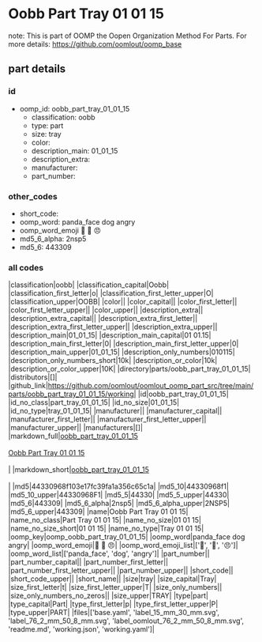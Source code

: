 # Oobb Part Tray 01 01 15  

note: This is part of OOMP the Oopen Organization Method For Parts. For more details: https://github.com/oomlout/oomp_base

##  part details





### id
* oomp_id: oobb_part_tray_01_01_15
  * classification: oobb
  * type: part
  * size: tray
  * color: 
  * description_main: 01_01_15
  * description_extra: 
  * manufacturer: 
  * part_number: 

### other_codes
* short_code: 
* oomp_word: panda_face dog angry
* oomp_word_emoji :panda_face: :dog: :angry:
* md5_6_alpha: 2nsp5
* md5_6: 443309

### all codes 
|classification|oobb|
|classification_capital|Oobb|
|classification_first_letter|o|
|classification_first_letter_upper|O|
|classification_upper|OOBB|
|color||
|color_capital||
|color_first_letter||
|color_first_letter_upper||
|color_upper||
|description_extra||
|description_extra_capital||
|description_extra_first_letter||
|description_extra_first_letter_upper||
|description_extra_upper||
|description_main|01_01_15|
|description_main_capital|01 01.15|
|description_main_first_letter|0|
|description_main_first_letter_upper|0|
|description_main_upper|01_01_15|
|description_only_numbers|010115|
|description_only_numbers_short|10k|
|description_or_color|10k|
|description_or_color_upper|10K|
|directory|parts/oobb_part_tray_01_01_15|
|distributors|[]|
|github_link|https://github.com/oomlout/oomlout_oomp_part_src/tree/main/parts/oobb_part_tray_01_01_15/working|
|id|oobb_part_tray_01_01_15|
|id_no_class|part_tray_01_01_15|
|id_no_size|01_01_15|
|id_no_type|tray_01_01_15|
|manufacturer||
|manufacturer_capital||
|manufacturer_first_letter||
|manufacturer_first_letter_upper||
|manufacturer_upper||
|manufacturers|[]|
|markdown_full|[oobb_part_tray_01_01_15](https://github.com/oomlout/oomlout_oomp_part_src/tree/main/parts/oobb_part_tray_01_01_15/working)<br>[](https://github.com/oomlout/oomlout_oomp_part_src/tree/main/parts/oobb_part_tray_01_01_15/working)<br>[Oobb Part Tray 01 01 15](https://github.com/oomlout/oomlout_oomp_part_src/tree/main/parts/oobb_part_tray_01_01_15/working)<br><br>|
|markdown_short|[oobb_part_tray_01_01_15](https://github.com/oomlout/oomlout_oomp_part_src/tree/main/parts/oobb_part_tray_01_01_15/working)<br><br>|
|md5|44330968f103e17fc39fa1a356c65c1a|
|md5_10|44330968f1|
|md5_10_upper|44330968F1|
|md5_5|44330|
|md5_5_upper|44330|
|md5_6|443309|
|md5_6_alpha|2nsp5|
|md5_6_alpha_upper|2NSP5|
|md5_6_upper|443309|
|name|Oobb Part Tray 01 01 15|
|name_no_class|Part Tray 01 01 15|
|name_no_size|01 01 15|
|name_no_size_short|01 01 15|
|name_no_type|Tray 01 01 15|
|oomp_key|oomp_oobb_part_tray_01_01_15|
|oomp_word|panda_face dog angry|
|oomp_word_emoji|:panda_face: :dog: :angry:|
|oomp_word_emoji_list|[':panda_face:', ':dog:', ':angry:']|
|oomp_word_list|['panda_face', 'dog', 'angry']|
|part_number||
|part_number_capital||
|part_number_first_letter||
|part_number_first_letter_upper||
|part_number_upper||
|short_code||
|short_code_upper||
|short_name||
|size|tray|
|size_capital|Tray|
|size_first_letter|t|
|size_first_letter_upper|T|
|size_only_numbers||
|size_only_numbers_no_zeros||
|size_upper|TRAY|
|type|part|
|type_capital|Part|
|type_first_letter|p|
|type_first_letter_upper|P|
|type_upper|PART|
|files|['base.yaml', 'label_15_mm_30_mm.svg', 'label_76_2_mm_50_8_mm.svg', 'label_oomlout_76_2_mm_50_8_mm.svg', 'readme.md', 'working.json', 'working.yaml']|
